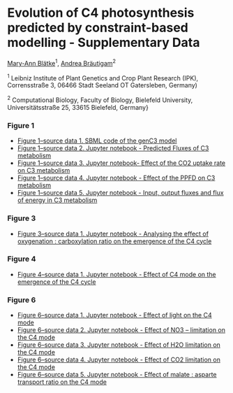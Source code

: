 # Evolution of C4 photosynthesis predicted by constraint-based modelling - Supplementary Data
[Mary-Ann Blätke](blaetke@ipk-gatersleben.de)<sup>1</sup>, [Andrea Bräutigam](andrea.braeutigam@uni-bielefeld.de)<sup>2</sup>

<sup>1</sup>  Leibniz Institute of Plant Genetics and Crop Plant Research (IPK), Corrensstraße 3, 06466 Stadt Seeland OT Gatersleben, Germany)

<sup>2</sup> Computational Biology, Faculty of Biology, Bielefeld University, Universitätsstraße 25, 33615 Bielefeld, Germany}


### Figure 1
- [Figure 1–source data 1. SBML code of the genC3 model](data/2018-23-05-mb-genC3.sbml)
- [Figure 1–source data 2. Jupyter notebook - Predicted Fluxes of C3 metabolism](notebooks/2019-05-06-mb-genC3.ipynb)
- [Figure 1–source data 3. Jupyter notebook- Effect of the CO2 uptake rate on C3 metabolism](notebooks/.ipynb)
- [Figure 1–source data 4. Jupyter notebook - Effect of the PPFD on C3 metabolism](notebooks/2019-05-06-mb-genC3-Light-Effect.ipynb)
- [Figure 1–source data 5. Jupyter notebook - Input, output fluxes and flux of energy in C3 metabolism](notebooks/2019-05-06-mb-genC3.ipynb)

### Figure 3
- [Figure 3–source data 1. Jupyter notebook - Analysing the effect of oxygenation : carboxylation ratio on the emergence of the C4 cycle](notebooks/2019-05-06-mb-genC4-Decarb-Oxy-Ratio-Effect.ipynb)

### Figure 4
- [Figure 4–source data 1. Jupyter notebook - Effect of C4 mode on the emergence of the C4 cycle](notebooks/2019-05-06-mb-genC4-C4-mode.ipynb)

### Figure 6
- [Figure 6–source data 1. Jupyter notebook - Effect of light on the C4 mode](notebooks/2019-05-06-mb-genC4-Light-Effect.ipynb)
- [Figure 6–source data 2. Jupyter notebook - Effect of NO3 – limitation on the C4 mode](notebooks/2019-05-06-mb-genC4-N-Limitation-Effect.ipynb)
- [Figure 6–source data 3. Jupyter notebook - Effect of H2O limitation on the C4 mode](notebooks/2019-05-06-mb-genC4-H2O-Limitation.ipynb)
- [Figure 6–source data 4. Jupyter notebook - Effect of CO2 limitation on the C4 mode](notebooks/2019-05-06-mb-genC4-CO2-Limitation.ipynb)
- [Figure 6–source data 5. Jupyter notebook - Effect of malate : asparte transport ratio on the C4 mode](notebooks/2019-05-06-mb-genC4-Mal_Asp-Ratio-Effect.ipynb)
